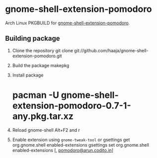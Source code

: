 gnome-shell-extension-pomodoro
==============================

Arch Linux PKGBUILD for
[gnome-shell-extension-pomodoro](https://github.com/codito/gnome-shell-pomodoro).

Building package
----------------

1. Clone the repository
    git clone git://github.com/haaja/gnome-shell-extension-pomodoro.git

2. Build the package
    makepkg

3. Install package
    # pacman -U gnome-shell-extension-pomodoro-0.7-1-any.pkg.tar.xz

4. Reload gnome-shell
    Alt+F2 and r

5. Enable extension using `gnome-tweak-tool` or
    gsettings get org.gnome.shell enabled-extensions
    gsettings set org.gnome.shell enabled-extensions [<values from get above>, pomodoro@arun.codito.in]
